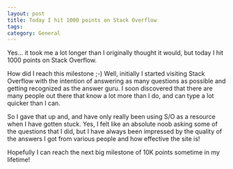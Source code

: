 ```yaml
---
layout: post
title: Today I hit 1000 points on Stack Overflow
tags: 
category: General
---
```

Yes… it took me a lot longer than I originally thought it would, but today I hit 1000 points on Stack Overflow.

How did I reach this milestone ;-) Well, initially I started visiting Stack Overflow with the intention of answering as many questions as possible and getting recognized as the answer guru. I soon discovered that there are many people out there that know a lot more than I do, and can type a lot quicker than I can.

So I gave that up and, and have only really been using S/O as a resource when I have gotten stuck. Yes, I felt like an absolute noob asking some of the questions that I did, but I have always been impressed by the quality of the answers I got from various people and how effective the site is!

Hopefully I can reach the next big milestone of 10K points sometime in my lifetime!
